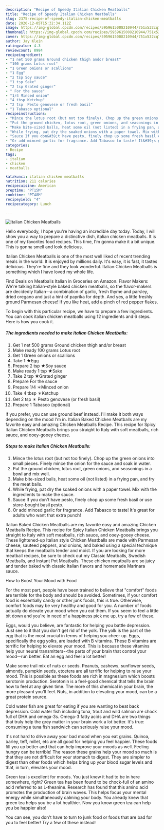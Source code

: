 ```yaml
---
description: "Recipe of Speedy Italian Chicken Meatballs"
title: "Recipe of Speedy Italian Chicken Meatballs"
slug: 2375-recipe-of-speedy-italian-chicken-meatballs
date: 2020-12-05T15:32:34.112Z
image: https://img-global.cpcdn.com/recipes/5959615008210944/751x532cq70/italian-chicken-meatballs-recipe-main-photo.jpg
thumbnail: https://img-global.cpcdn.com/recipes/5959615008210944/751x532cq70/italian-chicken-meatballs-recipe-main-photo.jpg
cover: https://img-global.cpcdn.com/recipes/5959615008210944/751x532cq70/italian-chicken-meatballs-recipe-main-photo.jpg
author: Jay Klein
ratingvalue: 4.3
reviewcount: 8984
recipeingredient:
- "1 net 500 grams Ground chicken thigh andor breast"
- "100 grams Lotus root"
- "1 Green onions or scallions"
- "1 Egg"
- "2 tsp Soy sauce"
- "1 tsp Sake"
- "2 tsp Grated ginger"
- " For the sauce"
- "1/4 Minced onion"
- "4 tbsp Ketchup"
- "2 tsp  Pesto genovese or fresh basil"
- "1 Tabasco optional"
recipeinstructions:
- "Mince the lotus root (but not too finely). Chop up the green onions into small pieces. Finely mince the onion for the sauce and soak in water."
- "Put the ground chicken, lotus root, green onions, and seasonings in a bowl and mix well."
- "Make bite-sized balls, heat some oil (not listed) in a frying pan, and fry the meat balls."
- "While frying, pat dry the soaked onions with a paper towel. Mix with the ingredients to make the sauce."
- "Sauce If you don&#39;t have pesto, finely chop up some fresh basil or use store-bought basil pesto."
- "Or add minced garlic for fragrance. Add Tabasco to taste! It&#39;s great for adults who want that extra punch!"
categories:
- Recipe
tags:
- italian
- chicken
- meatballs

katakunci: italian chicken meatballs 
nutrition: 211 calories
recipecuisine: American
preptime: "PT15M"
cooktime: "PT48M"
recipeyield: "4"
recipecategory: Lunch

---
```



![Italian Chicken Meatballs](https://img-global.cpcdn.com/recipes/5959615008210944/751x532cq70/italian-chicken-meatballs-recipe-main-photo.jpg)

Hello everybody, I hope you're having an incredible day today. Today, I will show you a way to prepare a distinctive dish, italian chicken meatballs. It is one of my favorites food recipes. This time, I'm gonna make it a bit unique. This is gonna smell and look delicious.

Italian Chicken Meatballs is one of the most well liked of recent trending meals in the world. It is enjoyed by millions daily. It's easy, it is fast, it tastes delicious. They're fine and they look wonderful. Italian Chicken Meatballs is something which I have loved my whole life.

Find Deals on Meatballs Italian in Groceries on Amazon. Flavor Makers: We&#39;re talking Italian-style baked chicken meatballs, so the flavor-makers are decidedly Italian--a combination of garlic, fresh thyme and parsley, dried oregano and just a hint of paprika for depth. And yes, a little freshly ground Parmesan cheese! If you like heat, add a pinch of red pepper flakes.


To begin with this particular recipe, we have to prepare a few ingredients. You can cook italian chicken meatballs using 12 ingredients and 6 steps. Here is how you cook it.

<!--inarticleads1-->

##### The ingredients needed to make Italian Chicken Meatballs:

1. Get 1 net 500 grams Ground chicken thigh and/or breast
1. Make ready 100 grams Lotus root
1. Get 1 Green onions or scallions
1. Take 1 ★Egg
1. Prepare 2 tsp ★Soy sauce
1. Make ready 1 tsp ★Sake
1. Take 2 tsp ★Grated ginger
1. Prepare  For the sauce
1. Prepare 1/4 ＊Minced onion
1. Take 4 tbsp ＊Ketchup
1. Get 2 tsp ＊ Pesto genovese (or fresh basil)
1. Prepare 1 Tabasco (optional)


If you prefer, you can use ground beef instead. I&#39;ll make it both ways depending on the mood I&#39;m in. Italian Baked Chicken Meatballs are my favorite easy and amazing Chicken Meatballs Recipe. This recipe for Spicy Italian Chicken Meatballs brings you straight to Italy with soft meatballs, rich sauce, and ooey-gooey cheese. 

<!--inarticleads2-->

##### Steps to make Italian Chicken Meatballs:

1. Mince the lotus root (but not too finely). Chop up the green onions into small pieces. Finely mince the onion for the sauce and soak in water.
1. Put the ground chicken, lotus root, green onions, and seasonings in a bowl and mix well.
1. Make bite-sized balls, heat some oil (not listed) in a frying pan, and fry the meat balls.
1. While frying, pat dry the soaked onions with a paper towel. Mix with the ingredients to make the sauce.
1. Sauce If you don&#39;t have pesto, finely chop up some fresh basil or use store-bought basil pesto.
1. Or add minced garlic for fragrance. Add Tabasco to taste! It&#39;s great for adults who want that extra punch!


Italian Baked Chicken Meatballs are my favorite easy and amazing Chicken Meatballs Recipe. This recipe for Spicy Italian Chicken Meatballs brings you straight to Italy with soft meatballs, rich sauce, and ooey-gooey cheese. These lightened-up Italian style Chicken Meatballs are made with Parmesan cheese, sauteed peppers, and onions, and baked using a special technique that keeps the meatballs tender and moist. If you are looking for more meatball recipes, be sure to check out my Classic Meatballs, Swedish Meatballs, and Instant Pot Meatballs. These chicken meatballs are so juicy and tender baked with classic Italian flavors and homemade Marinara sauce. 

How to Boost Your Mood with Food


For the most part, people have been trained to believe that "comfort" foods are terrible for the body and should be avoided. Sometimes, if your comfort food is essentially candy or other junk foods, this is true. Otherwise, comfort foods may be very healthy and good for you. A number of foods actually do elevate your mood when you eat them. If you seem to feel a little bit down and you're in need of a happiness pick me up, try a few of these.

Eggs, would you believe, are fantastic for helping you battle depression. Just see to it that you don't get rid of the yolk. The yolk is the part of the egg that is the most crucial in terms of helping you cheer up. Eggs, specifically the egg yolks, are loaded with B vitamins. These B vitamins are terrific for helping to elevate your mood. This is because these vitamins help your neural transmitters--the parts of your brain that control your mood--run better. Eat an egg and feel a lot better!

Make some trail mix of nuts or seeds. Peanuts, cashews, sunflower seeds, almonds, pumpkin seeds, etcetera are all terrific for helping to raise your mood. This is possible as these foods are rich in magnesium which boosts serotonin production. Serotonin is a feel-good chemical that tells the brain how to feel at any given time. The more of this chemical in your brain, the more pleasant you'll feel. Nuts, in addition to elevating your mood, can be a great protein source.

Cold water fish are great for eating if you are wanting to beat back depression. Cold water fish including tuna, trout and wild salmon are chock full of DHA and omega-3s. Omega-3 fatty acids and DHA are two things that truly help the grey matter in your brain work a lot better. It's true: consuming a tuna fish sandwich can seriously raise your mood. 

It's not hard to drive away your bad mood when you eat grains. Quinoa, barley, teff, millet, etc are all good for helping you feel happier. These foods fill you up better and that can help improve your moods as well. Feeling hungry can be terrible! The reason these grains help your mood so much is that they are not difficult for your stomach to digest. They are simpler to digest than other foods which helps bring up your blood sugar levels and that, in turn, elevates your mood.

Green tea is excellent for moods. You just knew it had to be in here somewhere, right? Green tea has been found to be chock-full of an amino acid referred to as L-theanine. Research has found that this amino acid promotes the production of brain waves. This helps focus your mental energy while simultaneously calming your body. You already knew that green tea helps you be a lot healthier. Now you know green tea can help you be happier also!

You can see, you don't have to turn to junk food or foods that are bad for you to feel better! Try a few of these instead!

